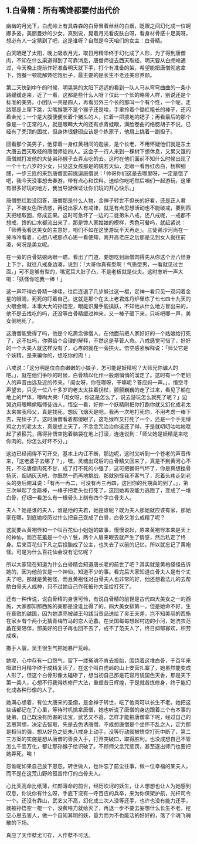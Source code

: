 ## 1.白骨精：所有嘴馋都要付出代价
幽幽的月光下，白虎岭上有具森森的白骨冒着丝丝的白烟，眨眼之间幻化成一位婀娜多姿，美丽曼妙的少女，真别说，晃着月光看皮肤白呀，看身材骨感十足美呀，想必有人一定猜到了吧，这是谁呀？自然是今天咱们的女主：白骨精。


白天晒足了太阳，晚上吸收月光，取日月精华终于幻化成了人形，为了得到唐僧肉，不知在什么渠道得到了可靠消息，唐僧师徒去西天取经，明天要从白虎岭通过，今天晚上提前作好准备明天就下手，打个有准备的架，希望能把唐僧彻底拿下，饱餐一顿能解馋吃饱肚子，最主要的是长生不老还美容养颜。


第二天快到中午的时候，明晃晃的太阳下远远的看到一队人马从弯弯曲曲的一条小路缓缓走来，近了一看，这都是些什么人呀？仅此一个长的略带人样，别说还是个标准的美男。小团队一共是四人，再看另外三个长的那叫一个有个性，一个呢，走路那是上窜下跳，尖嘴猴腮不是个猴子还是啥，手里拎着个锄杠粗长的棒子，还闪着金光；一个是大腹便便长着个猪头的人，扛着一把搂地的耙子；再看最后的那个像是一个正常的人，就是眼睛大大的还有点青蛙眼，满脸卷曲的络腮胡子不说，已经有了秃顶的困扰，但身体很健硕应该是个练家子，他肩上挑着一副担子。     


回看那个美男子，他穿着一身红黄相间的迦裟，是个长老，不用怀疑他们就是东土大唐去西天取经的唐僧师徒四人。这会子一行人来到一棵树下想休息，又累又饿的唐僧就打发他的大徒弟孙猴子去弄点吃的去。这时在他们面前不知什么时候出现了一个十七八岁的少女，只见这女孩那是的貌若天仙，走眼一看唇红齿白，杨柳细腰，一步三摇的来到唐僧面前挑逗唐僧说：「帅哥你们这是去哪里呀，一定是饿了吧，我今天没事想去春游，带有点心和饮料，送给你吃吧然后咱们一起游玩，这里有很多好玩的地方，我当导游保证让你们玩的开心快乐。」


唐僧憋红脸没回答，唐僧那是什么人物，金禅子转世不但长的好看，还是正人君子，不被女色所诱惑，再说出家人有戒律，就是有点思想活动也不能破戒，要到西天把经取回，修成正果。这时可急坏了一边的二徒弟朱八戒，还八戒呢，一戒都不想戒，馋的口水都流出来了，那是馋人家姑娘的模样，秀色可餐吗，就赶紧说：「师傅我看这美女的主意好，咱们不如在这里游玩半天再走」。三徒弟沙河尚在一旁冷冷看着，心想八戒那点心思一看便知，离开高老庄之后那是见到女人就往前湊，何况是美女呢。


在一旁的白骨姑娘两眼一瞄，看出了门道，要想吃到唐僧肉得先从你这个丑八怪身上下手，就往八戒身边凑，说到：「大哥你真有型啊！气质型男，一看就见过世面。」可不是够有型的，嘴宽耳大肚子凸，不是老板就是伙夫。这时怱听一声大喝：「妖怪你吃我一棒！」


这一声吓得白骨精一哆嗦，往后连退了几步躲过这一棍，定神一看只见一双闪着金星的眼睛，死死的盯着自己，这就是那个在太上老君炼丹炉里炼了七七四十九天的火眼金睛，本事大大的孙悟空，眼能识魔手能擒妖，不知他从什么地方冒出来的，他不是去找吃的吗，还没等白骨精缓过神来，又一棒子砸下来，只听吧唧一声，美女倒地死了。


这唐僧能受得了吗，他是个吃斋念佛僧人，在他面前把人家好好的一个姑娘给打死了，这不扯吗，你得给个合理的解释，不然这是草菅人命。八戒感觉可惜了，好好的一个大美人就这样没有了，心疼的就在一旁拱火。悟空感紧解释说：「师父它是个妖精，是来骗你的，想吃你的肉！」


八戒说：「这分明是位白白嫩嫩的小娘子，怎可能是妖精呢？大师兄你骗人的吧。」，就在他们争吵的时候，白骨精以化作一般烟悄悄的溜走了。这时有一个老妇人的声音由远及近的传来。「闺女呀，你在哪呀，干嘛呢？答应妈一声。」，悟空寻声望去，只见一位八十多岁的老太太拄着拐杖，颤颤巍巍的走了过来，看见了躺在地上的尸体，嚎啕大哭:「闺女呀，你这是怎么了，说去游玩怎么就死了呢？」边哭边用眼睛偷瞄师徒四人，悟空一看，好你一个妖精刚把你打跑你就又幻化成老太太来害我师父，真是找死，想灰飞烟灭是吧，我再一次地打死你，不用考虑一棒下去，完犊子了。这时唐僧看着都傻眼了，这毛猴咋又打死了一个，还是一个手无缚鸡之力的老太太，真是想上天了，不念念咒治治你这还了得，于是就叨叨咕咕地唸起了紧箍咒，痛得孙悟空抱着脑袋在地上打滚，连连说到：「师父她是妖精是来吃你肉的。你怎么好坏不分。」


这边已经闹得不可开交，基本上内讧不断，那边呢，这时又听到一个苍老的声音传来，「这老婆子去哪了？」，嘿，灵魂出窍后的白骨精又回来了，真是不到黄河心不死，不吃唐僧肉死不甘，成了打不死的小强了，这可把猴哥气坏了，你是真想挫骨扬灰，烟销灰灭吧，你既然一而再地挑战，那就别怪我不客气了，忍着头疼走到老头的身后俯耳说：「有再一再二，可没有再三再四，这回你的死期真的到了。」，第三次举起了金箍棒，一棒子把老头也打死了，这回她再没能力逃跑了，变成了一堆白骨，仔细一看怎么有一根骨头上刻有四个字白骨夫人。


夫人？她是谁的夫人，谁是他的夫君，她是谁呢？既为夫人那她就应该有家，那她家在哪，到底她经历过什么把自己变成了白骨，白骨又怎么成精了呢？


这就要从黄袍怪和一个叫百花仙小姐姐的故事，慢慢说起，原来黄袍怪本来是天上的神仙，而百花羞是一个小丫鬟，两个人眉来眼去就产生了情感，然后私定了终身。后来百花仙下凡之后投胎成了公主，也失去了以前的记忆，所以就忘记了黄袍怪。可是为什么百花仙会没有记忆呢？


所以大家现在知道为什么白骨精会知道唐长老的前世了吧？其实就是黄袍怪怪告诉她的，因为他前世是一个神仙，知道不少的事。看完后大家知道白骨夫人是有个丈夫了吧，那就是黄袍怪，而且黄袍怪对白骨夫人也非常的好，他还想着法儿的去帮助白骨夫人成神，只不过她自己作死被孙大圣给打死了。


还有一种传说，说白骨精的身世可怜，有说白骨精的前世是古代四大美女之一的西施，大家都知那西施的美那是没谁比得了的，四大美女排第一，但是她命不好，生在衰败的越国，因为她漂亮被越王勾践当贡品送给了吴王夫差，岂不知美丽的西施在家乡有个两小无猜青梅竹马的恋人范蠡，在吴国每每想起村边的小河，她洗衣范蠡在旁陪伴，那美好的日子再也回不去了，成不了范夫人了，终日抑郁寡欢，积劳成疾，


撒手人寰，吴王很生气把她暴尸荒岭。


她呢，心中存有一口怨气，留下一缕冤魂不肯去投胎，围饶着这堆白骨，千百年来吸取日月精华终于成精复活了，在这个叫白虎岭的山上安营扎寨了，她虽然能变成人形了，但这个白骨形像太磕碜了，想当初自己那是花容月貌国色天香，那是天下第一美人，心想不行我得炼修尸大法，重塑昔日辉煌，于是就苦炼修身，终于能幻化成各种形像的人了。


她满心想着，有位大唐来的圣僧，是金禅子转世，吃了他肉可以长生不老。她把这些话都记在了心里，等待时机擒拿唐僧，她也听说了唐僧的身边跟着三个有本事的徒弟，自己既没有历害的法宝，武艺又不高，怎样才能把唐僧拿下呢，经过自己的苦思冥想，决定去智取，先是去色诱唐僧，不成想唐僧是个坐怀不乱之人，定力那是相当的强，想从好色之徒朱八戒身上动手，没等行动就被悟空打死中断了，第二三方案的实施是想从唐僧的善良入手，打开突破口，取得胜利，也没成想自己不管怎么千变万化，都让那孙猴子给识破了。不顾师父念咒惩罚，甚至逐出师门也要把她弄死，唉！ 


怨谁呢如果自己放下恩怨，转世做人，也许忘了前尘往事，做一位幸福的某夫人，而不是在这荒山野岭孤苦伶仃的白骨夫人。


心比天高命比纸薄，红颜薄命的前世，经历坎坷的妖生，让人想想也让人为她感到叹息，你说你有什么呀，手底下沒有一呼百应的兵卒，来为你保架护航，光杆司令一个。还沒有靠山，武艺又不高，幻化成三次人没等还手，也许也没有能力还手，就被孙悟空一棍一个，没费啥力就给灭了，再退一步不要去妄想什么长生不老，挖空心思去害人，做一个自知其明的妖，量力而为不也能活的好好的，落了个魂飞魄散的下场。


真应了天作孽尤可存，人作孽不可活。

